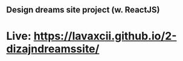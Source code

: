 ## Design dreams site project (w. ReactJS)

# Live: https://lavaxcii.github.io/2-dizajndreamssite/



